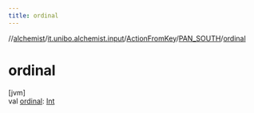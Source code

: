 ```yaml
---
title: ordinal
---
```

//[alchemist](../../../../index.html)/[it.unibo.alchemist.input](../../index.html)/[ActionFromKey](../index.html)/[PAN_SOUTH](index.html)/[ordinal](ordinal.html)



# ordinal



[jvm]\
val [ordinal](ordinal.html): [Int](https://kotlinlang.org/api/latest/jvm/stdlib/kotlin/-int/index.html)




